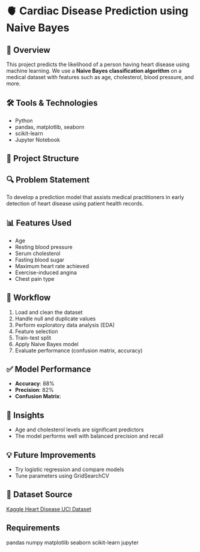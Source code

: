 # 🫀 Cardiac Disease Prediction using Naive Bayes

## 📘 Overview
This project predicts the likelihood of a person having heart disease using machine learning. We use a **Naive Bayes classification algorithm** on a medical dataset with features such as age, cholesterol, blood pressure, and more.

## 🛠️ Tools & Technologies
- Python
- pandas, matplotlib, seaborn
- scikit-learn
- Jupyter Notebook

## 📂 Project Structure

## 🔍 Problem Statement
To develop a prediction model that assists medical practitioners in early detection of heart disease using patient health records.

## 📊 Features Used
- Age
- Resting blood pressure
- Serum cholesterol
- Fasting blood sugar
- Maximum heart rate achieved
- Exercise-induced angina
- Chest pain type

## 🔁 Workflow
1. Load and clean the dataset
2. Handle null and duplicate values
3. Perform exploratory data analysis (EDA)
4. Feature selection
5. Train-test split
6. Apply Naive Bayes model
7. Evaluate performance (confusion matrix, accuracy)

## ✅ Model Performance
- **Accuracy**: 88%
- **Precision**: 82%
- **Confusion Matrix**:
   
## 📌 Insights
- Age and cholesterol levels are significant predictors
- The model performs well with balanced precision and recall

## 💡 Future Improvements
- Try logistic regression and compare models
- Tune parameters using GridSearchCV

## 📎 Dataset Source
[Kaggle Heart Disease UCI Dataset](https://www.kaggle.com/datasets/cherngs/heart-disease-cleveland-uci)

## Requirements

pandas
numpy
matplotlib
seaborn
scikit-learn
jupyter

